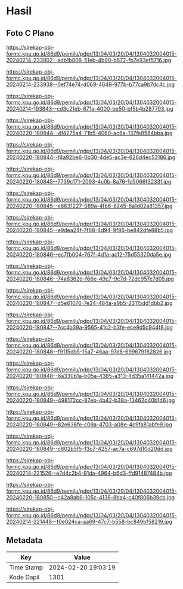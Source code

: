 # Hasil

## Foto C Plano

https://sirekap-obj-formc.kpu.go.id/86d9/pemilu/pdpr/13/04/03/20/04/1304032004015-20240214-233802--adb1b808-51eb-4b90-b672-fb7e93ef5716.jpg

https://sirekap-obj-formc.kpu.go.id/86d9/pemilu/pdpr/13/04/03/20/04/1304032004015-20240214-233938--0ef74e74-d069-4649-977b-b77ca9b7dc4c.jpg

https://sirekap-obj-formc.kpu.go.id/86d9/pemilu/pdpr/13/04/03/20/04/1304032004015-20240214-193843--cd3c21eb-671a-4000-be50-bf5b4b287793.jpg

https://sirekap-obj-formc.kpu.go.id/86d9/pemilu/pdpr/13/04/03/20/04/1304032004015-20240220-180844--4f4275a4-71b5-4060-ac6a-137fe8584bba.jpg

https://sirekap-obj-formc.kpu.go.id/86d9/pemilu/pdpr/13/04/03/20/04/1304032004015-20240220-180844--f4a92be6-0b30-4de5-ac3e-626d4ec53186.jpg

https://sirekap-obj-formc.kpu.go.id/86d9/pemilu/pdpr/13/04/03/20/04/1304032004015-20240220-180845--7739c171-2093-4c0b-8a76-1d5066f3233f.jpg

https://sirekap-obj-formc.kpu.go.id/86d9/pemilu/pdpr/13/04/03/20/04/1304032004015-20240220-180845--e6631227-089a-4fb6-8245-6a1d02a81357.jpg

https://sirekap-obj-formc.kpu.go.id/86d9/pemilu/pdpr/13/04/03/20/04/1304032004015-20240220-180845--e9dea24f-7f68-4d94-9f86-be842dfe88b5.jpg

https://sirekap-obj-formc.kpu.go.id/86d9/pemilu/pdpr/13/04/03/20/04/1304032004015-20240220-180846--ec7fb004-767f-4d1a-ac12-75d55320da5e.jpg

https://sirekap-obj-formc.kpu.go.id/86d9/pemilu/pdpr/13/04/03/20/04/1304032004015-20240220-180846--74a8362d-f66e-49c7-9c7d-72dc957e7d05.jpg

https://sirekap-obj-formc.kpu.go.id/86d9/pemilu/pdpr/13/04/03/20/04/1304032004015-20240220-180847--d5e61076-7e24-484a-a9b5-23115dd1dbb2.jpg

https://sirekap-obj-formc.kpu.go.id/86d9/pemilu/pdpr/13/04/03/20/04/1304032004015-20240220-180847--7cc4b39a-9565-41c2-b3fe-ece9d5c944f8.jpg

https://sirekap-obj-formc.kpu.go.id/86d9/pemilu/pdpr/13/04/03/20/04/1304032004015-20240220-180848--f9115db5-15a7-46aa-97d8-699679182826.jpg

https://sirekap-obj-formc.kpu.go.id/86d9/pemilu/pdpr/13/04/03/20/04/1304032004015-20240220-180848--8a330b1a-b05a-4385-a313-4d35a141442a.jpg

https://sirekap-obj-formc.kpu.go.id/86d9/pemilu/pdpr/13/04/03/20/04/1304032004015-20240220-180849--498172cc-87eb-4b42-b38a-13462d40b1d6.jpg

https://sirekap-obj-formc.kpu.go.id/86d9/pemilu/pdpr/13/04/03/20/04/1304032004015-20240220-180849--82e636fe-c09a-4703-a08e-4c9fa81abfe9.jpg

https://sirekap-obj-formc.kpu.go.id/86d9/pemilu/pdpr/13/04/03/20/04/1304032004015-20240220-180849--c602b5f5-13c7-4257-ac7a-c697d10d20dd.jpg

https://sirekap-obj-formc.kpu.go.id/86d9/pemilu/pdpr/13/04/03/20/04/1304032004015-20240214-221526--e7d4c2b4-91da-4964-b6d3-ffd91487484b.jpg

https://sirekap-obj-formc.kpu.go.id/86d9/pemilu/pdpr/13/04/03/20/04/1304032004015-20240220-180850--c42a8ab6-105c-4138-8ba4-c40f806b39cb.jpg

https://sirekap-obj-formc.kpu.go.id/86d9/pemilu/pdpr/13/04/03/20/04/1304032004015-20240214-221448--f0e024ca-aa69-47c7-b558-bc849bf58219.jpg


## Metadata

| Key        | Value               |
| ---------- | ------------------- |
| Time Stamp | 2024-02-20 19:03:19 |
| Kode Dapil | 1301                |



